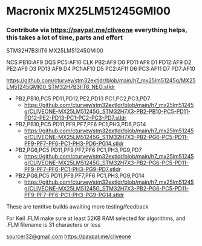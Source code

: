 # Macronix MX25LM51245GMI00
### Contribute via   https://paypal.me/cliveone  everything helps, this takes a lot of time, parts and effort

STM32H7B3IIT6
MX25LM51245GMI00

NCS PB10:AF9
DQS PC5:AF10
CLK PB2:AF9
D0 PD11:AF9
D1 PD12:AF9
D2 PE2:AF9
D3 PD13:AF9
D4 PC1:AF10
D5 PC2:AF11
D6 PC3:AF11
D7 PD7:AF10

https://github.com/cturvey/stm32extldr/blob/main/h7_mx25lm51245g/MX25LM51245GMI00_STM32H7B3IIT6_NEO.stldr

  *  PB2,PB10,PC5 PD11,PD12,PE2,PD13 PC1,PC2,PC3,PD7
     *  https://github.com/cturvey/stm32extldr/blob/main/h7_mx25lm51245g/CLIVEONE-MX25LM51245G_STM32H7X3-PB2-PB10-PC5-PD11-PD12-PE2-PD13-PC1-PC2-PC3-PD7.stldr
  *  PB2,PB10,PC5 PD11,PF9,PF7,PF6 PC1,PH3,PD6,PG14   
     *  https://github.com/cturvey/stm32extldr/blob/main/h7_mx25lm51245g/CLIVEONE-MX25LM51245G_STM32H7X3-PB2-PG6-PC5-PD11-PF9-PF7-PF6-PC1-PH3-PD6-PG14.stldr
  *  PB2,PG6,PC5 PD11,PF9,PF7,PF6 PC1,PH3,PG9,PD7   
     *  https://github.com/cturvey/stm32extldr/blob/main/h7_mx25lm51245g/CLIVEONE-MX25LM51245G_STM32H7X3-PB2-PG6-PC5-PD11-PF9-PF7-PF6-PC1-PH3-PG9-PD7.stldr
  *  PB2,PG6,PC5 PD11,PF9,PF7,PF6 PC1,PH3,PG9,PG14   
     *  https://github.com/cturvey/stm32extldr/blob/main/h7_mx25lm51245g/CLIVEONE-MX25LM51245G_STM32H7X3-PB2-PG6-PC5-PD11-PF9-PF7-PF6-PC1-PH3-PG9-PG14.stldr

These are tentitve builds awaiting more testing/feedback

For Keil .FLM make sure at least 52KB RAM selected for algorithms, and .FLM filename is 31 characters or less

 sourcer32@gmail.com
 https://paypal.me/cliveone
